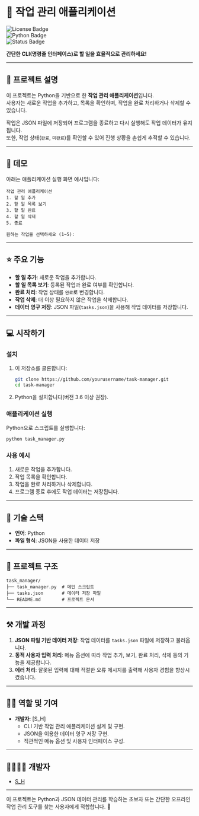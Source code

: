# 📝 작업 관리 애플리케이션  

![License Badge](https://img.shields.io/badge/license-MIT-blue)  
![Python Badge](https://img.shields.io/badge/language-Python-green)  
![Status Badge](https://img.shields.io/badge/status-Active-brightgreen)  

**간단한 CLI(명령줄 인터페이스)로 할 일을 효율적으로 관리하세요!**

---

## 📖 프로젝트 설명  
이 프로젝트는 Python을 기반으로 한 **작업 관리 애플리케이션**입니다.  
사용자는 새로운 작업을 추가하고, 목록을 확인하며, 작업을 완료 처리하거나 삭제할 수 있습니다.  

작업은 JSON 파일에 저장되어 프로그램을 종료하고 다시 실행해도 작업 데이터가 유지됩니다.  
또한, 작업 상태(`완료`, `미완료`)를 확인할 수 있어 진행 상황을 손쉽게 추적할 수 있습니다.  

---

## 🐤 데모  

아래는 애플리케이션 실행 화면 예시입니다:  

```plaintext
작업 관리 애플리케이션
1. 할 일 추가  
2. 할 일 목록 보기  
3. 할 일 완료  
4. 할 일 삭제  
5. 종료  

원하는 작업을 선택하세요 (1~5):
```

---

## ⭐ 주요 기능  
- **할 일 추가**: 새로운 작업을 추가합니다.  
- **할 일 목록 보기**: 등록된 작업과 완료 여부를 확인합니다.  
- **완료 처리**: 작업 상태를 `완료`로 변경합니다.  
- **작업 삭제**: 더 이상 필요하지 않은 작업을 삭제합니다.  
- **데이터 영구 저장**: JSON 파일(`tasks.json`)을 사용해 작업 데이터를 저장합니다.  

---

## 💻 시작하기  

### 설치  
1. 이 저장소를 클론합니다:  
   ```bash
   git clone https://github.com/yourusername/task-manager.git
   cd task-manager
   ```

2. Python을 설치합니다(버전 3.6 이상 권장).

### 애플리케이션 실행  
Python으로 스크립트를 실행합니다:  
```bash
python task_manager.py
```

### 사용 예시  
1. 새로운 작업을 추가합니다.  
2. 작업 목록을 확인합니다.  
3. 작업을 완료 처리하거나 삭제합니다.  
4. 프로그램 종료 후에도 작업 데이터는 저장됩니다.  

---

## 🔧 기술 스택  
- **언어**: Python  
- **파일 형식**: JSON을 사용한 데이터 저장  

---

## 📂 프로젝트 구조  

```plaintext
task_manager/
├── task_manager.py  # 메인 스크립트
├── tasks.json       # 데이터 저장 파일
└── README.md        # 프로젝트 문서
```

---

## ⚒ 개발 과정  

1. **JSON 파일 기반 데이터 저장**: 작업 데이터를 `tasks.json` 파일에 저장하고 불러옵니다.  
2. **동적 사용자 입력 처리**: 메뉴 옵션에 따라 작업 추가, 보기, 완료 처리, 삭제 등의 기능을 제공합니다.  
3. **에러 처리**: 잘못된 입력에 대해 적절한 오류 메시지를 출력해 사용자 경험을 향상시켰습니다.  

---

## 👨‍💻 역할 및 기여  

- **개발자**: [S_H]  
    - CLI 기반 작업 관리 애플리케이션 설계 및 구현.  
    - JSON을 이용한 데이터 영구 저장 구현.  
    - 직관적인 메뉴 옵션 및 사용자 인터페이스 구성.  

---

## 👨‍👩‍👧‍👦 개발자  

- [S_H](https://github.com/seonhongmun)  

---

이 프로젝트는 Python과 JSON 데이터 관리를 학습하는 초보자 또는 간단한 오프라인 작업 관리 도구를 찾는 사용자에게 적합합니다. 🚀
```
